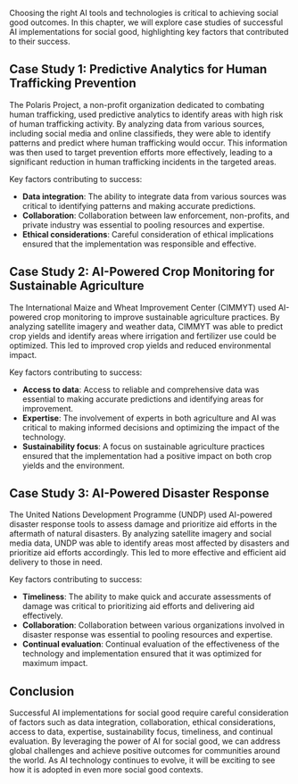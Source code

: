 
Choosing the right AI tools and technologies is critical to achieving social good outcomes. In this chapter, we will explore case studies of successful AI implementations for social good, highlighting key factors that contributed to their success.

Case Study 1: Predictive Analytics for Human Trafficking Prevention
-------------------------------------------------------------------

The Polaris Project, a non-profit organization dedicated to combating human trafficking, used predictive analytics to identify areas with high risk of human trafficking activity. By analyzing data from various sources, including social media and online classifieds, they were able to identify patterns and predict where human trafficking would occur. This information was then used to target prevention efforts more effectively, leading to a significant reduction in human trafficking incidents in the targeted areas.

Key factors contributing to success:

* **Data integration**: The ability to integrate data from various sources was critical to identifying patterns and making accurate predictions.
* **Collaboration**: Collaboration between law enforcement, non-profits, and private industry was essential to pooling resources and expertise.
* **Ethical considerations**: Careful consideration of ethical implications ensured that the implementation was responsible and effective.

Case Study 2: AI-Powered Crop Monitoring for Sustainable Agriculture
--------------------------------------------------------------------

The International Maize and Wheat Improvement Center (CIMMYT) used AI-powered crop monitoring to improve sustainable agriculture practices. By analyzing satellite imagery and weather data, CIMMYT was able to predict crop yields and identify areas where irrigation and fertilizer use could be optimized. This led to improved crop yields and reduced environmental impact.

Key factors contributing to success:

* **Access to data**: Access to reliable and comprehensive data was essential to making accurate predictions and identifying areas for improvement.
* **Expertise**: The involvement of experts in both agriculture and AI was critical to making informed decisions and optimizing the impact of the technology.
* **Sustainability focus**: A focus on sustainable agriculture practices ensured that the implementation had a positive impact on both crop yields and the environment.

Case Study 3: AI-Powered Disaster Response
------------------------------------------

The United Nations Development Programme (UNDP) used AI-powered disaster response tools to assess damage and prioritize aid efforts in the aftermath of natural disasters. By analyzing satellite imagery and social media data, UNDP was able to identify areas most affected by disasters and prioritize aid efforts accordingly. This led to more effective and efficient aid delivery to those in need.

Key factors contributing to success:

* **Timeliness**: The ability to make quick and accurate assessments of damage was critical to prioritizing aid efforts and delivering aid effectively.
* **Collaboration**: Collaboration between various organizations involved in disaster response was essential to pooling resources and expertise.
* **Continual evaluation**: Continual evaluation of the effectiveness of the technology and implementation ensured that it was optimized for maximum impact.

Conclusion
----------

Successful AI implementations for social good require careful consideration of factors such as data integration, collaboration, ethical considerations, access to data, expertise, sustainability focus, timeliness, and continual evaluation. By leveraging the power of AI for social good, we can address global challenges and achieve positive outcomes for communities around the world. As AI technology continues to evolve, it will be exciting to see how it is adopted in even more social good contexts.
